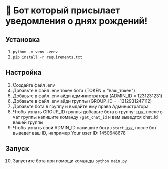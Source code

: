 # 🎉 Бот который присылает уведомления о днях рождений!

## Установка
1. ```python -m venv .venv```
2. ```pip install -r requirements.txt```

## Настройка
3. Cоздайте файл .env
4. Добавьте в файл .env токен бота (TOKEN = "ваш_токен")
5. Добавьте в файл .env айди администратора (ADMIN_ID = 1231231231)
6. Добавьте в файл .env айди группы (GROUP_ID = -1312931247112)
7. Добавьте бота в группу и выдайте ему права Администратора
8. Чтобы узнать GROUP_ID группы добавьте бота в группу: [тык](https://t.me/LeadConverterToolkitBot), после в чат группы напишите команду ```/get_chat_id``` и вам выведтся chat_id вашей группы
9. Чтобы узнать свой ADMIN_ID напишите боту ```/start``` [тык](https://t.me/getmyid_bot), после бот выведет ваш ID, например Your user ID: 1450648678

## Запуск
10. Запустите бота при помощи команды ```python main.py```
